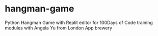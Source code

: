 # hangman-game
Python Hangman Game with Replit editor for 100Days of Code training modules with Angela Yu from London App brewery 
